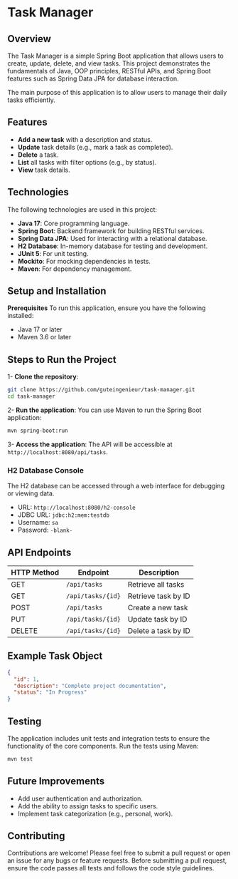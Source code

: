 # Task Manager
## Overview
The Task Manager is a simple Spring Boot application that allows users to create, update, delete, and view tasks. This project demonstrates the fundamentals of Java, OOP principles, RESTful APIs, and Spring Boot features such as Spring Data JPA for database interaction.

The main purpose of this application is to allow users to manage their daily tasks efficiently.

## Features
- **Add a new task** with a description and status.
- **Update** task details (e.g., mark a task as completed).
- **Delete** a task.
- **List** all tasks with filter options (e.g., by status).
- **View** task details.

## Technologies
The following technologies are used in this project:
- **Java 17**: Core programming language.
- **Spring Boot**: Backend framework for building RESTful services.
- **Spring Data JPA**: Used for interacting with a relational database.
- **H2 Database**: In-memory database for testing and development.
- **JUnit 5**: For unit testing.
- **Mockito**: For mocking dependencies in tests.
- **Maven**: For dependency management.

## Setup and Installation
**Prerequisites**
To run this application, ensure you have the following installed:

- Java 17 or later
- Maven 3.6 or later

## Steps to Run the Project
1- **Clone the repository**:

```bash
git clone https://github.com/guteingenieur/task-manager.git
cd task-manager
```

2- **Run the application**: You can use Maven to run the Spring Boot application:

```bash
mvn spring-boot:run
```

3- **Access the application**: The API will be accessible at `http://localhost:8080/api/tasks`.

### H2 Database Console
The H2 database can be accessed through a web interface for debugging or viewing data.

- URL: `http://localhost:8080/h2-console`
- JDBC URL: `jdbc:h2:mem:testdb`
- Username: `sa`
- Password: `-blank-`


## API Endpoints

| HTTP Method	 | Endpoint           | Description               |
|--------|--------------------|---------------------------|
| GET    | `/api/tasks`        | Retrieve all tasks             |
| GET   | `/api/tasks/{id}`        | Retrieve task by ID         |
| POST    | `/api/tasks`   | Create a new task |
| PUT    | `/api/tasks/{id}`   | Update task by ID       |
| DELETE | `/api/tasks/{id}`   | Delete a task by ID       |

## Example Task Object
``` json
{
  "id": 1,
  "description": "Complete project documentation",
  "status": "In Progress"
}
```

## Testing
The application includes unit tests and integration tests to ensure the functionality of the core components. Run the tests using Maven:

```bash
mvn test
```

## Future Improvements
- Add user authentication and authorization.
- Add the ability to assign tasks to specific users.
- Implement task categorization (e.g., personal, work).

## Contributing
Contributions are welcome! Please feel free to submit a pull request or open an issue for any bugs or feature requests. Before submitting a pull request, ensure the code passes all tests and follows the code style guidelines.

